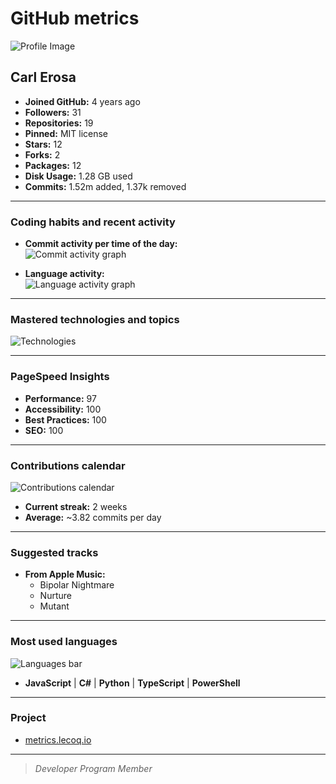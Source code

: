 # GitHub metrics

![Profile Image](https://avatars.githubusercontent.com/u/xxxxxx?v=4)

## Carl Erosa

- **Joined GitHub:** 4 years ago  
- **Followers:** 31  
- **Repositories:** 19  
- **Pinned:** MIT license  
- **Stars:** 12  
- **Forks:** 2  
- **Packages:** 12  
- **Disk Usage:** 1.28 GB used  
- **Commits:** 1.52m added, 1.37k removed  

---

### Coding habits and recent activity

- **Commit activity per time of the day:**  
  ![Commit activity graph](https://metrics.lecoq.io/api/commit-activity)

- **Language activity:**  
  ![Language activity graph](https://metrics.lecoq.io/api/language-activity)

---

### Mastered technologies and topics

![Technologies](https://metrics.lecoq.io/api/technologies)

---

### PageSpeed Insights

- **Performance:** 97  
- **Accessibility:** 100  
- **Best Practices:** 100  
- **SEO:** 100  

---

### Contributions calendar

![Contributions calendar](https://metrics.lecoq.io/api/contributions-calendar)

- **Current streak:** 2 weeks  
- **Average:** ~3.82 commits per day  

---

### Suggested tracks

- **From Apple Music:**  
  - Bipolar Nightmare  
  - Nurture  
  - Mutant  

---

### Most used languages

![Languages bar](https://metrics.lecoq.io/api/languages-bar)

- **JavaScript** | **C#** | **Python** | **TypeScript** | **PowerShell**

---

### Project

- [metrics.lecoq.io](https://metrics.lecoq.io)

---

> _Developer Program Member_

